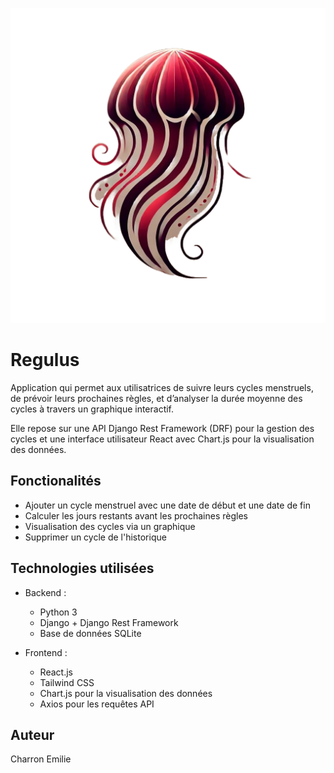 
![logo](./regulus_frontend/src/assets/logo.png)
# Regulus

Application qui permet aux utilisatrices de suivre leurs cycles menstruels, de prévoir leurs prochaines règles, et d’analyser la durée moyenne des cycles à travers un graphique interactif.

Elle repose sur une API Django Rest Framework (DRF) pour la gestion des cycles et une interface utilisateur React avec Chart.js pour la visualisation des données.

## Fonctionalités

- Ajouter un cycle menstruel avec une date de début et une date de fin
- Calculer les jours restants avant les prochaines règles
- Visualisation des cycles via un graphique
- Supprimer un cycle de l'historique

## Technologies utilisées
- Backend :
    * Python 3
    * Django + Django Rest Framework
    * Base de données SQLite

- Frontend :
    * React.js
    * Tailwind CSS
    * Chart.js pour la visualisation des données
    * Axios pour les requêtes API


## Auteur
Charron Emilie
